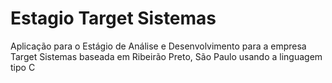 # Estagio Target Sistemas
Aplicação para o Estágio de Análise e Desenvolvimento para a empresa Target Sistemas baseada em Ribeirão Preto, São Paulo usando a linguagem tipo C

